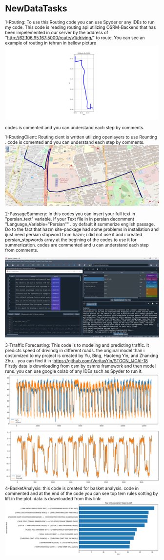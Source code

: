 # NewDataTasks

1-Routing:
To use this Routing code you can use Spyder or any IDEs to run my code. This code is reading routing api utilizing OSRM-Backend that has been impelemented in our server by the address of "http://62.106.95.167:5000/route/v1/driving/" to route.
You can see an example of routing in tehran in bellow picture
![alt text](https://github.com/Rjalalifar/NewDataTasks/blob/main/Images/RoutingResult.png)

codes is comented and you can understand each step by comments.

1-RoutingClient:
Routing cient is written utilizing openlayers to use Rounting . code is comented and you can understand each step by comments.
![alt text](https://github.com/Rjalalifar/NewDataTasks/blob/main/Images/RoutingClient.png)

2-PassageSummery:
In this codes you can insert your full text in "persian_text" variable.
If your Text file in in persian decomment "Language_Variable="Persian"" . by default it summerize english passage.
Do to the fact that hazm site-package had some problems in installation and ijust need persian stopword from hazm; i did not use it and i created persian_stopwords array at the begining of the codes to use it for summerization.
codes are commented and u can understand each step from comments.

![alt text](https://github.com/Rjalalifar/NewDataTasks/blob/main/Images/SummaryResult.png)

3-Trraffic Forecasting: This code is to modeling and predicting traffic. It predicts speed of drivindg in different roads. the original model than i costomized to my project is created by Yu, Bing, Haoteng Yin, and Zhanxing Zhu. . you can find it in :https://github.com/VeritasYin/STGCN_IJCAI-18
Firstly data is downloading from osm by osmnx framework and then model runs. you can use google colab of any IDEs such as Spyder to run it.
![alt text](https://github.com/Rjalalifar/NewDataTasks/blob/main/Images/TrafficData.png)
![alt text](https://github.com/Rjalalifar/NewDataTasks/blob/main/Images/TrafficResult.png)
4-BasketAnalysis: this code is created for basket analysis. code in commented and at the end of the code you can see top tem rules sotting by lift in the plot. data is downloaded from this link:
![alt text](https://github.com/Rjalalifar/NewDataTasks/blob/main/Images/BasketAnalysis.png)
